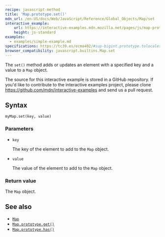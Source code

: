 ```yaml
---
recipe: javascript-method
title: 'Map.prototype.set()'
mdn_url: /en-US/docs/Web/JavaScript/Reference/Global_Objects/Map/set
interactive_example:
    url: https://interactive-examples.mdn.mozilla.net/pages/js/map-prototype-set.html
    height: js-standard
examples:
  - examples/simple-example.md
specifications: https://tc39.es/ecma402/#sup-bigint.prototype.tolocalestring
browser_compatibility: javascript.builtins.Map.set
---
```

The `set()` method adds or updates an element with a specified key and a value to a `Map` object.

The source for this interactive example is stored in a GitHub repository. If you'd like to contribute to the interactive examples project, please clone <https://github.com/mdn/interactive-examples> and send us a pull request.

## Syntax

```
myMap.set(key, value)
```

### Parameters

-   `key`

    The key of the element to add to the `Map` object.

-   `value`

    The value of the element to add to the `Map` object.

### Return value

The `Map` object.

## See also

-   [`Map`](/en-US/docs/Web/JavaScript/Reference/Global_Objects/Map)
-   [`Map.prototype.get()`](/en-US/docs/Web/JavaScript/Reference/Global_Objects/Map/get)
-   [`Map.prototype.has()`](/en-US/docs/Web/JavaScript/Reference/Global_Objects/Map/has)
